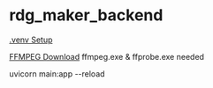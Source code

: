 # rdg_maker_backend

[.venv Setup](https://code.visualstudio.com/docs/python/environments)

[FFMPEG Download](https://ffmpeg.org/download.html)
ffmpeg.exe & ffprobe.exe needed

uvicorn main:app --reload